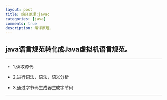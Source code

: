 ```yaml
---
layout: post
title: 编译原理:javac
categories: [java]
comments: true
description: 编译原理.
---
```


## java语言规范转化成Java虚拟机语言规范。
---
* 1,读取源代

* 2,进行词法，语法，语义分析

* 3,通过字节码生成器生成字节码


---
















